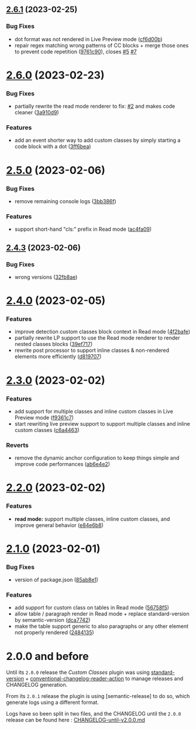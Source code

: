 ## [2.6.1](https://github.com/LilaRest/obsidian-custom-classes/compare/2.6.0...2.6.1) (2023-02-25)


### Bug Fixes

* dot format was not rendered in Live Preview mode ([cf6d00b](https://github.com/LilaRest/obsidian-custom-classes/commit/cf6d00bc04b720b998fa96bd48a0fe8d6a2aead8))
* repair regex matching wrong patterns of CC blocks + merge those ones to prevent code repetition ([9761c90](https://github.com/LilaRest/obsidian-custom-classes/commit/9761c90c8b560e9f52424079d4f6badd7eccf49d)), closes [#5](https://github.com/LilaRest/obsidian-custom-classes/issues/5) [#7](https://github.com/LilaRest/obsidian-custom-classes/issues/7)

# [2.6.0](https://github.com/LilaRest/obsidian-custom-classes/compare/2.5.0...2.6.0) (2023-02-23)


### Bug Fixes

* partially rewrite the read mode renderer to fix: [#2](https://github.com/LilaRest/obsidian-custom-classes/issues/2) and makes code cleaner ([3a910d9](https://github.com/LilaRest/obsidian-custom-classes/commit/3a910d9315399bc1427bc4f9e089d12f1aad139d))


### Features

* add an event shorter way to add custom classes by simply starting a code block with a dot ([3ff6bea](https://github.com/LilaRest/obsidian-custom-classes/commit/3ff6beaa83fe55393ee774b0d97ba0fb0a3dc5b5))

# [2.5.0](https://github.com/LilaRest/obsidian-custom-classes/compare/2.4.3...2.5.0) (2023-02-06)


### Bug Fixes

* remove remaining console logs ([3bb386f](https://github.com/LilaRest/obsidian-custom-classes/commit/3bb386f4dff4f36a2111637fe5d1bc66ac2091a6))


### Features

* support short-hand "cls:" prefix in Read mode ([ac4fa09](https://github.com/LilaRest/obsidian-custom-classes/commit/ac4fa09a1325307fc015fd352a52eb7cecb080b3))

## [2.4.3](https://github.com/LilaRest/obsidian-custom-classes/compare/2.4.2...2.4.3) (2023-02-06)


### Bug Fixes

* wrong versions ([32fb8ae](https://github.com/LilaRest/obsidian-custom-classes/commit/32fb8aea3cbae1e97b10fc4eabddcd6fd70ae459))

# [2.4.0](https://github.com/LilaRest/obsidian-custom-classes/compare/2.3.0...2.4.0) (2023-02-05)


### Features

* improve detection custom classes block context in Read mode ([4f2bafe](https://github.com/LilaRest/obsidian-custom-classes/commit/4f2bafe451d6dbab5737c5b37a3ed6dee079d987))
* partially rewrite LP support to use the Read mode renderer to render nested classes blocks ([39ef717](https://github.com/LilaRest/obsidian-custom-classes/commit/39ef717926194c650cea9e5e5b4915ad0659e752))
* rewrite post processor to support inline classes & non-rendered elements more efficiently ([d819707](https://github.com/LilaRest/obsidian-custom-classes/commit/d819707c7d78c5b657b9eda303135256ca8d5aba))

# [2.3.0](https://github.com/LilaRest/obsidian-custom-classes/compare/2.2.0...2.3.0) (2023-02-02)


### Features

* add support for multiple classes and inline custom classes in Live Preview mode ([f9361c7](https://github.com/LilaRest/obsidian-custom-classes/commit/f9361c7fa9048736fa5508ad09061c5e1138b09f))
* start rewriting live preview support to support multiple classes and inline custom classes ([c6a4463](https://github.com/LilaRest/obsidian-custom-classes/commit/c6a4463d0ea0528de240624f403b36470b0b1d1c))


### Reverts

* remove the dynamic anchor configuration to keep things simple and improve code performances ([ab6e4e2](https://github.com/LilaRest/obsidian-custom-classes/commit/ab6e4e2868456e7e56f7a87cb394b2635367fa66))

# [2.2.0](https://github.com/LilaRest/obsidian-custom-classes/compare/2.1.0...2.2.0) (2023-02-02)


### Features

* **read mode:** support multiple classes, inline custom classes, and improve general behavior ([e84e6b8](https://github.com/LilaRest/obsidian-custom-classes/commit/e84e6b8a9188cadb257d61e7c23456e6d28d682a))

# [2.1.0](https://github.com/LilaRest/obsidian-custom-classes/compare/2.0.0...2.1.0) (2023-02-01)


### Bug Fixes

* version of package.json ([85ab8e1](https://github.com/LilaRest/obsidian-custom-classes/commit/85ab8e1b15457856f3b6f414873c5137405c3732))


### Features

* add support for custom class on tables in Read mode ([56758f5](https://github.com/LilaRest/obsidian-custom-classes/commit/56758f577cffae5d3c1e7192c3f05b7a8978890a))
* allow table / paragraph render in Read mode + replace standard-version by semantic-version ([dca7742](https://github.com/LilaRest/obsidian-custom-classes/commit/dca7742337f1025416b818a0a23aaa1c7d60240f))
* make the table support generic to also paragraphs or any other element not properly rendered ([2484135](https://github.com/LilaRest/obsidian-custom-classes/commit/24841355679d93484653b97df2a5f5fd8102580c))

# **2.0.0 and before**
Until its `2.0.0` release the _Custom Classes_ plugin was using [standard-version](https://github.com/conventional-changelog/standard-version) + [conventional-changelog-reader-action](https://github.com/artlaman/conventional-changelog-reader-action) to manage releases and CHANGELOG generation.

From its `2.0.1` release the plugin is using [semantic-release] to do so, which generate logs using a different format.

Logs have so been split in two files, and the CHANGELOG until the `2.0.0` release can be found here : [CHANGELOG-until-v2.0.0.md](https://github.com/LilaRest/obsidian-custom-classes/blob/main/CHANGELOG-until-v2.0.0.md)
